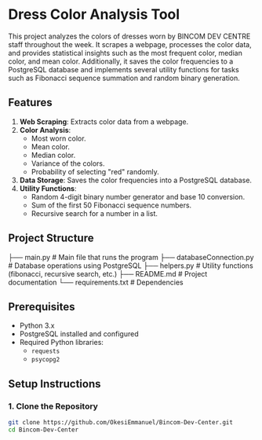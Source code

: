 # Dress Color Analysis Tool

This project analyzes the colors of dresses worn by BINCOM DEV CENTRE staff throughout the week. It scrapes a webpage, processes 
the color data, and provides statistical insights such as the most frequent color, median color, and mean color. Additionally,
it saves the color frequencies to a PostgreSQL database and implements several utility functions for tasks such as
Fibonacci sequence summation and random binary generation.

## Features
1. **Web Scraping**: Extracts color data from a webpage.
2. **Color Analysis**:
   - Most worn color.
   - Mean color.
   - Median color.
   - Variance of the colors.
   - Probability of selecting "red" randomly.
3. **Data Storage**: Saves the color frequencies into a PostgreSQL database.
4. **Utility Functions**:
   - Random 4-digit binary number generator and base 10 conversion.
   - Sum of the first 50 Fibonacci sequence numbers.
   - Recursive search for a number in a list.

## Project Structure
├── main.py # Main file that runs the program ├── databaseConnection.py # Database operations using PostgreSQL ├── helpers.py # Utility functions (fibonacci, recursive search, etc.) ├── README.md # Project documentation └── requirements.txt # Dependencies


## Prerequisites

- Python 3.x
- PostgreSQL installed and configured
- Required Python libraries:
  - `requests`
  - `psycopg2`

## Setup Instructions

### 1. Clone the Repository

```bash
git clone https://github.com/OkesiEmmanuel/Bincom-Dev-Center.git
cd Bincom-Dev-Center


